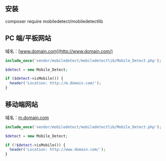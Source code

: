 ## 安装

composer require mobiledetect/mobiledetectlib

## PC 端/平板网站

域名：[www.domain.com](http://www.domain.com/)

```php
include_once('vendor/mobiledetect/mobiledetectlib/Mobile_Detect.php');

$detect = new Mobile_Detect;

if ($detect->isMobile()) {
  header('Location: http://m.domain.com/');
}
```

## 移动端网站

域名：[m.domain.com](http://m.domain.com/)

```php
include_once('vendor/mobiledetect/mobiledetectlib/Mobile_Detect.php');

$detect = new Mobile_Detect;

if (!$detect->isMobile()) {
  header('Location: http://www.domain.com/');
}
```